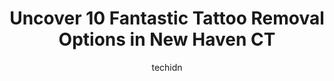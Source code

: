 ---
layout: ampstory
image: https://i0.wp.com/www.depkes.org/wp-content/uploads/2023/06/tattoo-removal-0-in-new-haven-ct-1685805560.jpeg?resize=640,853
author: techidn
featured: false
description: Discover the impressive array of Tattoo Removal options in New Haven CT, where you can find 10 of the largest Tattoo Removal establishments in the area. From renowned classics to hidden gems
title: Uncover 10 Fantastic Tattoo Removal Options in New Haven CT
cover:
   title: Uncover 10 Fantastic Tattoo Removal Options in New Haven CT
   subtitle: Rickpate
   background: https://www.depkes.org/wp-content/uploads/2023/06/tattoo-removal-0-in-new-haven-ct-1685805560.jpeg

pages: 
 - layout: thirds
   top: <h1>#1 Dali Tattoos LLC</h1>
   bottom: "<p>They were incredibly patient and thoughtful. The service was amazing and the vibes were great. The tattoos and the piercings came out perfectly because they were so patie</p>"
   background: https://www.depkes.org/wp-content/uploads/2023/06/tattoo-removal-1-in-new-haven-ct-1685805560.jpeg
   backgroundblur: true
 - layout: thirds
   top: <h1>#2 Keys on Kites Tattoo & Gallery</h1>
   bottom: "<p>I am happy with the service Matty and his team provides. I got my first tattoo and piercing from them. The place is clean and staff is courteous and professional.</p>"
   background: https://www.depkes.org/wp-content/uploads/2023/06/tattoo-removal-2-in-new-haven-ct-1685805561.jpeg
   cta:
      link: https://www.depkes.org/blog/uncover-10-fantastic-tattoo-removal-options-in-new-haven-ct/
      text: Uncover 10 Fantastic Tattoo Removal Options in New Haven CT
 - layout: thirds
   top: <h1>#3 Lucky Soul Tattoo</h1>
   bottom: "<p>214 Amity Rd Suite A (1st Floor, Woodbridge, CT 06525, United States</p>"
   background: https://www.depkes.org/wp-content/uploads/2023/06/tattoo-removal-3-in-new-haven-ct-1685805561.jpeg
   cta:
      link: https://www.depkes.org/blog/uncover-10-fantastic-tattoo-removal-options-in-new-haven-ct/
      text: Uncover 10 Fantastic Tattoo Removal Options in New Haven CT
 - layout: thirds
   top: <h1>#4 Hope Gallery Tattoo</h1>
   bottom: "<p>835 Woodward Ave, New Haven, CT 06512, United States</p>"
   background: https://images.unsplash.com/photo-1531169509526-f8f1fdaa4a67?ixlib=rb-4.0.3&ixid=MnwxMjA3fDB8MHxwaG90by1wYWdlfHx8fGVufDB8fHx8&auto=format&fit=crop&w=640&h=853&q=80
   cta:
      link: https://www.depkes.org/blog/uncover-10-fantastic-tattoo-removal-options-in-new-haven-ct/
      text: Uncover 10 Fantastic Tattoo Removal Options in New Haven CT
 - layout: thirds
   top: <h1>#5 Esana Plastic Surgery Center & MedSpa</h1>
   bottom: "<p>1 Audubon St # 201, New Haven, CT 06511, United States</p>"
   background: https://images.unsplash.com/photo-1496096265110-f83ad7f96608?ixlib=rb-4.0.3&ixid=MnwxMjA3fDB8MHxwaG90by1wYWdlfHx8fGVufDB8fHx8&auto=format&fit=crop&w=640&h=853&q=80
   cta:
      link: https://www.depkes.org/blog/uncover-10-fantastic-tattoo-removal-options-in-new-haven-ct/
      text: Uncover 10 Fantastic Tattoo Removal Options in New Haven CT
 - layout: thirds
   top: <h1>#6 Evolution Tattoo Shop</h1>
   bottom: "<p>849 Chapel St, New Haven, CT 06510, United States</p>"
   background: https://images.unsplash.com/photo-1591393223703-56fe1347ac62?ixlib=rb-4.0.3&ixid=MnwxMjA3fDB8MHxwaG90by1wYWdlfHx8fGVufDB8fHx8&auto=format&fit=crop&w=640&h=853&q=80
   cta:
      link: https://www.depkes.org/blog/uncover-10-fantastic-tattoo-removal-options-in-new-haven-ct/
      text: Uncover 10 Fantastic Tattoo Removal Options in New Haven CT
 - layout: thirds
   top: <h1>#7 Laser Center of Milford</h1>
   bottom: "<p>232 Boston Post Rd #14, Milford, CT 06460, United States</p>"
   background: https://images.unsplash.com/photo-1510906594845-bc082582c8cc?ixlib=rb-4.0.3&ixid=MnwxMjA3fDB8MHxwaG90by1wYWdlfHx8fGVufDB8fHx8&auto=format&fit=crop&w=640&h=853&q=80
   cta:
      link: https://www.depkes.org/blog/uncover-10-fantastic-tattoo-removal-options-in-new-haven-ct/
      text: Uncover 10 Fantastic Tattoo Removal Options in New Haven CT
 - layout: thirds
   middle: Continue reading...
   background: https://images.unsplash.com/photo-1489694553447-4c9339da310d?ixlib=rb-4.0.3&ixid=MnwxMjA3fDB8MHxwaG90by1wYWdlfHx8fGVufDB8fHx8&auto=format&fit=crop&w=640&h=853&q=80
   cta:
      link: https://www.depkes.org/blog/uncover-10-fantastic-tattoo-removal-options-in-new-haven-ct/
      text: Uncover 10 Fantastic Tattoo Removal Options in New Haven CT
      
---